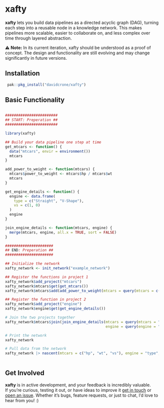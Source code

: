 
<!-- README.md is generated from README.Rmd. Please edit that file -->

# xafty

<!-- badges: start -->
<!-- badges: end -->

**xafty** lets you build data pipelines as a directed acyclic graph
(DAG), turning each step into a reusable node in a knowledge network.
This makes pipelines more scalable, easier to collaborate on, and less
complex over time through layered abstraction.

⚠️ **Note:** In its current iteration, xafty should be understood as a
proof of concept. The design and functionality are still evolving and
may change significantly in future versions.

## Installation

``` r
 pak::pkg_install("davidcrone/xafty")
```

## Basic Functionality

``` r

########################
## START: Preperation ##
########################

library(xafty)

## Build your data pipeline one step at time
get_mtcars <- function() {
  data("mtcars", envir = environment())
  mtcars
}

add_power_to_weight <- function(mtcars) {
  mtcars$power_to_weight <- mtcars$hp / mtcars$wt
  mtcars
}

get_engine_details <- function() {
  engine <- data.frame(
    type = c("Straight", "V-Shape"),
    vs = c(1, 0)
  )
  engine
}

join_engine_details <- function(mtcars, engine) {
  merge(mtcars, engine, all.x = TRUE, sort = FALSE)
}

######################
## END: Preperation ##
######################

## Initialize the network
xafty_network <- init_network("example_network")

## Register the functions in project 1
xafty_network$add_project("mtcars")
xafty_network$mtcars$get(get_mtcars())
xafty_network$mtcars$add(add_power_to_weight(mtcars = query(mtcars = c("hp", "wt"))))

## Register the function in project 2
xafty_network$add_project("engine")
xafty_network$engine$get(get_engine_details())

# Join the two projects together
xafty_network$mtcars$join(join_engine_details(mtcars = query(mtcars = "vs"),
                                              engine = query(engine = "vs")))

# Print the network
xafty_network

# Pull data from the network
xafty_network |> nascent(mtcars = c("hp", "wt", "vs"), engine = "type", mtcars = "power_to_weight")
 
```

## Get Involved

**xafty** is in active development, and your feedback is incredibly
valuable.  
If you’re curious, testing it out, or have ideas to improve it [get in
touch](mailto:davidjvcrone@gmail.com) or [open an
issue](https://github.com/davidcrone/xafty/issues). Whether it’s bugs,
feature requests, or just to chat, I’d love to hear from you! :)
